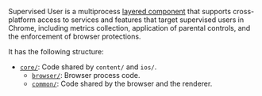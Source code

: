 Supervised User is a multiprocess [layered
component](https://sites.google.com/a/chromium.org/dev/developers/design-documents/layered-components-design) that supports cross-platform access to services and
features that target supervised users in Chrome, including metrics
collection, application of parental controls, and the enforcement of browser
protections.

It has the following structure:
- [`core/`](https://source.chromium.org/chromium/chromium/src/+/main:components/supervised_user/core): Code shared by `content/` and `ios/`.
  - [`browser/`](https://source.chromium.org/chromium/chromium/src/+/main:components/supervised_user/core/browser): Browser process code.
  - [`common/`](https://source.chromium.org/chromium/chromium/src/+/main:components/supervised_user/core/common): Code shared by the browser and the renderer.
